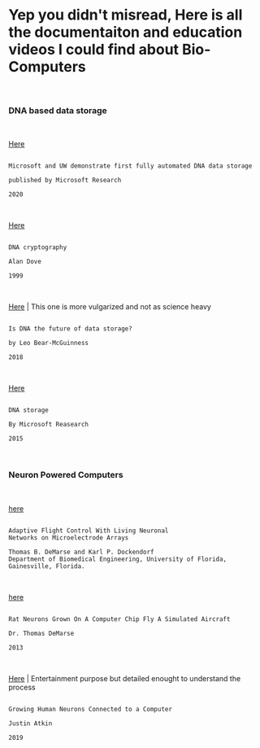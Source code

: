 # Yep you didn't misread, Here is all the documentaiton and education videos I could find about Bio-Computers

<br/>

### DNA based data storage 

<br/>

[Here](https://www.youtube.com/watch?v=60Gi5lqL-dA&ab_channel=MicrosoftResearch)

```

Microsoft and UW demonstrate first fully automated DNA data storage

published by Microsoft Research

2020

```

<br/>

[Here](https://github.com/JacobJohnson089/The-Computer-Science-Library/blob/main/Bio-Computers/nbt0799_625b.pdf)

```

DNA cryptography

Alan Dove

1999

```

<br/>

[Here](https://www.youtube.com/watch?v=r8qWc9X4f6k&ab_channel=TED-Ed) | This one is more vulgarized and not as science heavy

```

Is DNA the future of data storage? 

by Leo Bear-McGuinness

2018

```

<br/>


[Here](https://www.microsoft.com/en-us/research/project/dna-storage/)

```

DNA storage

By Microsoft Reasearch

2015

```

<br/>


### Neuron Powered Computers

<br/>

[here](https://philosophy.as.uky.edu/sites/default/files/Adaptive%20Flight%20Control%20With%20Living%20Neuronal%20Networks%20on%20Microelectrode%20Trays%20-%20De%20Marse%2C%20Dockendorf.pdf)

```

Adaptive Flight Control With Living Neuronal
Networks on Microelectrode Arrays

Thomas B. DeMarse and Karl P. Dockendorf
Department of Biomedical Engineering, University of Florida, Gainesville, Florida.

```

<br/>

[here](https://www.youtube.com/watch?v=1w41gH6x_30&ab_channel=bostonkid9096)

```

Rat Neurons Grown On A Computer Chip Fly A Simulated Aircraft

Dr. Thomas DeMarse

2013

```

<br/>

[Here](https://www.youtube.com/watch?v=V2YDApNRK3g&ab_channel=TheThoughtEmporium) | Entertainment purpose but detailed enought to understand the process

```

Growing Human Neurons Connected to a Computer

Justin Atkin

2019

```

